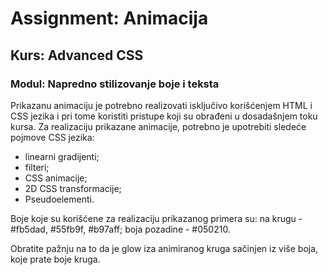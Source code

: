 # Assignment: Animacija

## Kurs: Advanced CSS

### Modul: Napredno stilizovanje boje i teksta

Prikazanu animaciju je potrebno realizovati isključivo korišćenjem HTML i
CSS jezika i pri tome koristiti pristupe koji su obrađeni u dosadašnjem toku
kursa. Za realizaciju prikazane animacije, potrebno je upotrebiti sledeće
pojmove CSS jezika:

* linearni gradijenti;
* filteri;
* CSS animacije;
* 2D CSS transformacije;
* Pseudoelementi.

Boje koje su korišćene za realizaciju prikazanog primera su:
na krugu - #fb5dad, #55fb9f, #b97aff;
boja pozadine - #050210.

Obratite pažnju na to da je glow iza animiranog kruga sačinjen iz više boja,
koje prate boje kruga.
